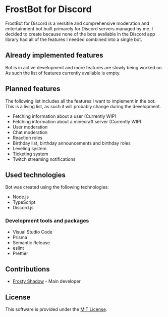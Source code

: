 # FrostBot for Discord
FrostBot for Discord is a versitile and comprehensive moderation and entertainment bot built primarely for Discord servers managed by me. I decided to create because none of the bots available in the Discord app library had all of the features I needed combined into a single bot.

## Already implemented features
Bot is in active development and more features are slowly being worked on. As such the list of features currently available is empty.

## Planned features
The following list includes all the features I want to implement in the bot. This is a living list, as such it will probably change during the development.
* Fetching information about a user (Currently WIP)
* Fetching information about a minecraft server (Currently WIP)
* User moderation
* Chat moderation
* Reaction roles
* Birthday list, birthday announcements and birthday roles
* Leveling system
* Ticketing system
* Twitch streaming notifications

## Used technologies
Bot was created using the following technologies:
* Node.js
* TypeScript
* Discord.js

### Development tools and packages
* Visual Studio Code
* Prisma
* Semantic Release
* eslint
* Prettier

## Contributions
* [Frosty Shadow](https://github.com/FrostyShadow) - Main developer

## License
This software is provided under the [MIT License](https://github.com/FrostyShadow/frostbot-discord/blob/main/LICENSE).